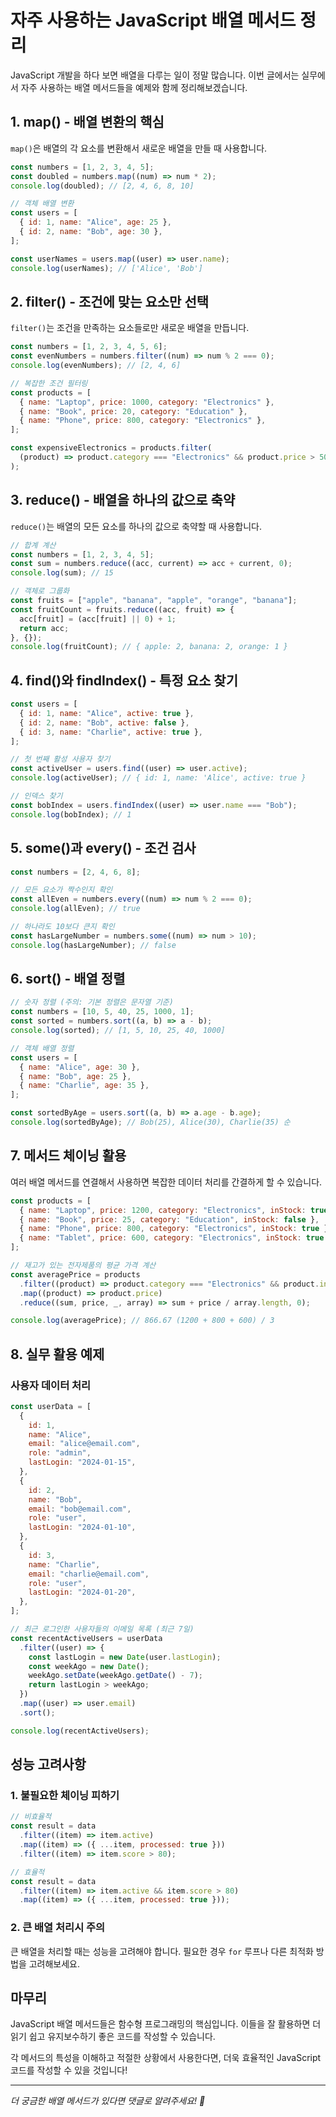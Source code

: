 # 자주 사용하는 JavaScript 배열 메서드 정리

JavaScript 개발을 하다 보면 배열을 다루는 일이 정말 많습니다. 이번 글에서는 실무에서 자주 사용하는 배열 메서드들을 예제와 함께 정리해보겠습니다.

## 1. map() - 배열 변환의 핵심

`map()`은 배열의 각 요소를 변환해서 새로운 배열을 만들 때 사용합니다.

```javascript
const numbers = [1, 2, 3, 4, 5];
const doubled = numbers.map((num) => num * 2);
console.log(doubled); // [2, 4, 6, 8, 10]

// 객체 배열 변환
const users = [
  { id: 1, name: "Alice", age: 25 },
  { id: 2, name: "Bob", age: 30 },
];

const userNames = users.map((user) => user.name);
console.log(userNames); // ['Alice', 'Bob']
```

## 2. filter() - 조건에 맞는 요소만 선택

`filter()`는 조건을 만족하는 요소들로만 새로운 배열을 만듭니다.

```javascript
const numbers = [1, 2, 3, 4, 5, 6];
const evenNumbers = numbers.filter((num) => num % 2 === 0);
console.log(evenNumbers); // [2, 4, 6]

// 복잡한 조건 필터링
const products = [
  { name: "Laptop", price: 1000, category: "Electronics" },
  { name: "Book", price: 20, category: "Education" },
  { name: "Phone", price: 800, category: "Electronics" },
];

const expensiveElectronics = products.filter(
  (product) => product.category === "Electronics" && product.price > 500
);
```

## 3. reduce() - 배열을 하나의 값으로 축약

`reduce()`는 배열의 모든 요소를 하나의 값으로 축약할 때 사용합니다.

```javascript
// 합계 계산
const numbers = [1, 2, 3, 4, 5];
const sum = numbers.reduce((acc, current) => acc + current, 0);
console.log(sum); // 15

// 객체로 그룹화
const fruits = ["apple", "banana", "apple", "orange", "banana"];
const fruitCount = fruits.reduce((acc, fruit) => {
  acc[fruit] = (acc[fruit] || 0) + 1;
  return acc;
}, {});
console.log(fruitCount); // { apple: 2, banana: 2, orange: 1 }
```

## 4. find()와 findIndex() - 특정 요소 찾기

```javascript
const users = [
  { id: 1, name: "Alice", active: true },
  { id: 2, name: "Bob", active: false },
  { id: 3, name: "Charlie", active: true },
];

// 첫 번째 활성 사용자 찾기
const activeUser = users.find((user) => user.active);
console.log(activeUser); // { id: 1, name: 'Alice', active: true }

// 인덱스 찾기
const bobIndex = users.findIndex((user) => user.name === "Bob");
console.log(bobIndex); // 1
```

## 5. some()과 every() - 조건 검사

```javascript
const numbers = [2, 4, 6, 8];

// 모든 요소가 짝수인지 확인
const allEven = numbers.every((num) => num % 2 === 0);
console.log(allEven); // true

// 하나라도 10보다 큰지 확인
const hasLargeNumber = numbers.some((num) => num > 10);
console.log(hasLargeNumber); // false
```

## 6. sort() - 배열 정렬

```javascript
// 숫자 정렬 (주의: 기본 정렬은 문자열 기준)
const numbers = [10, 5, 40, 25, 1000, 1];
const sorted = numbers.sort((a, b) => a - b);
console.log(sorted); // [1, 5, 10, 25, 40, 1000]

// 객체 배열 정렬
const users = [
  { name: "Alice", age: 30 },
  { name: "Bob", age: 25 },
  { name: "Charlie", age: 35 },
];

const sortedByAge = users.sort((a, b) => a.age - b.age);
console.log(sortedByAge); // Bob(25), Alice(30), Charlie(35) 순
```

## 7. 메서드 체이닝 활용

여러 배열 메서드를 연결해서 사용하면 복잡한 데이터 처리를 간결하게 할 수 있습니다.

```javascript
const products = [
  { name: "Laptop", price: 1200, category: "Electronics", inStock: true },
  { name: "Book", price: 25, category: "Education", inStock: false },
  { name: "Phone", price: 800, category: "Electronics", inStock: true },
  { name: "Tablet", price: 600, category: "Electronics", inStock: true },
];

// 재고가 있는 전자제품의 평균 가격 계산
const averagePrice = products
  .filter((product) => product.category === "Electronics" && product.inStock)
  .map((product) => product.price)
  .reduce((sum, price, _, array) => sum + price / array.length, 0);

console.log(averagePrice); // 866.67 (1200 + 800 + 600) / 3
```

## 8. 실무 활용 예제

### 사용자 데이터 처리

```javascript
const userData = [
  {
    id: 1,
    name: "Alice",
    email: "alice@email.com",
    role: "admin",
    lastLogin: "2024-01-15",
  },
  {
    id: 2,
    name: "Bob",
    email: "bob@email.com",
    role: "user",
    lastLogin: "2024-01-10",
  },
  {
    id: 3,
    name: "Charlie",
    email: "charlie@email.com",
    role: "user",
    lastLogin: "2024-01-20",
  },
];

// 최근 로그인한 사용자들의 이메일 목록 (최근 7일)
const recentActiveUsers = userData
  .filter((user) => {
    const lastLogin = new Date(user.lastLogin);
    const weekAgo = new Date();
    weekAgo.setDate(weekAgo.getDate() - 7);
    return lastLogin > weekAgo;
  })
  .map((user) => user.email)
  .sort();

console.log(recentActiveUsers);
```

## 성능 고려사항

### 1. 불필요한 체이닝 피하기

```javascript
// 비효율적
const result = data
  .filter((item) => item.active)
  .map((item) => ({ ...item, processed: true }))
  .filter((item) => item.score > 80);

// 효율적
const result = data
  .filter((item) => item.active && item.score > 80)
  .map((item) => ({ ...item, processed: true }));
```

### 2. 큰 배열 처리시 주의

큰 배열을 처리할 때는 성능을 고려해야 합니다. 필요한 경우 `for` 루프나 다른 최적화 방법을 고려해보세요.

## 마무리

JavaScript 배열 메서드들은 함수형 프로그래밍의 핵심입니다. 이들을 잘 활용하면 더 읽기 쉽고 유지보수하기 좋은 코드를 작성할 수 있습니다.

각 메서드의 특성을 이해하고 적절한 상황에서 사용한다면, 더욱 효율적인 JavaScript 코드를 작성할 수 있을 것입니다!

---

_더 궁금한 배열 메서드가 있다면 댓글로 알려주세요! 📝_
